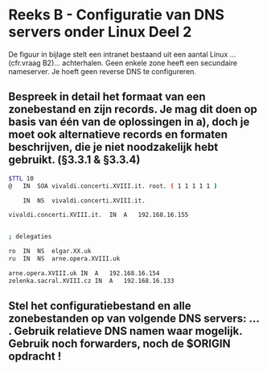 # Reeks B - Configuratie van DNS servers onder Linux Deel 2
De figuur in bijlage stelt een intranet bestaand uit een aantal Linux ...(cfr.vraag B2)... achterhalen. Geen enkele zone heeft een secundaire nameserver. Je hoeft geen reverse DNS te configureren.

## Bespreek in detail het formaat van een zonebestand en zijn records. Je mag dit doen op basis van één van de oplossingen in a), doch je moet ook alternatieve records en formaten beschrijven, die je niet noodzakelijk hebt gebruikt. (§3.3.1 & §3.3.4)

```bash
$TTL 10
@	IN	SOA	vivaldi.concerti.XVIII.it. root. ( 1 1 1 1 1 )

	IN	NS 	vivaldi.concerti.XVIII.it.

vivaldi.concerti.XVIII.it.	IN	A 	192.168.16.155


; delegaties

ro	IN	NS	elgar.XX.uk
ru	IN	NS	arne.opera.XVIII.uk

arne.opera.XVIII.uk	IN	A	192.168.16.154
zelenka.sacral.XVIII.cz	IN	A	192.168.16.133
```

## Stel het configuratiebestand en alle zonebestanden op van volgende DNS servers: ... . Gebruik relatieve DNS namen waar mogelijk. Gebruik noch forwarders, noch de $ORIGIN opdracht !

